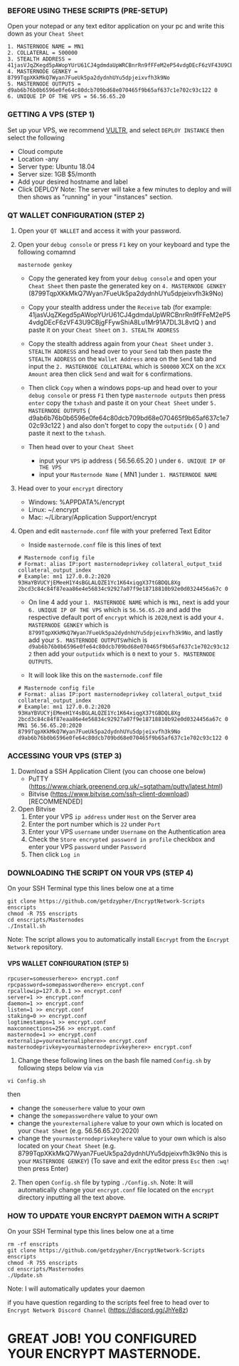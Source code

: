 ### BEFORE USING THESE SCRIPTS (PRE-SETUP)
Open your notepad or any text editor application on your pc and write this down as your ``Cheat Sheet``
```
1. MASTERNODE NAME = MN1
2. COLLATERAL = 500000
3. STEALTH ADDRESS = 41jasVJqZKegd5pAWopYUrU61CJ4gdmdaUpWRCBnrRn9fFFeM2eP54vdgDEcF6zVF43U9CBjgFFywShiA8Lu1Mr91A7DL3L8vtQ
4. MASTERNODE GENKEY = 8799TqpXKkMkQ7Wyan7FueUk5pa2dydnhUYu5dpjeixvfh3k9No
5. MASTERNODE OUTPUTS = d9ab6b76b0b6596e0fe64c80dcb709bd68e070465f9b65af637c1e702c93c122 0
6. UNIQUE IP OF THE VPS = 56.56.65.20
```

### GETTING A VPS (STEP 1)
Set up your VPS, we recommend [VULTR](https://www.vultr.com/?ref=8638319), and select ``DEPLOY INSTANCE`` then select the following
- Cloud compute
- Location -any
- Server type: Ubuntu 18.04
- Server size: 1GB $5/month
- Add your desired hostname and label
- Click DEPLOY
Note: The server will take a few minutes to deploy and will then shows as "running" in your "instances" section.

### QT WALLET CONFIGURATION (STEP 2)
1. Open your ``QT WALLET`` and access it with your password.
2. Open your ``debug console`` or press ``F1`` key on your keyboard and type the following comamnd
	```
	masternode genkey
	```
	- Copy the generated key from your ``debug console`` and open your ``Cheat Sheet`` then paste the generated key on ``4. MASTERNODE GENKEY`` (8799TqpXKkMkQ7Wyan7FueUk5pa2dydnhUYu5dpjeixvfh3k9No)

	- Copy your stealth address under the ``Receive`` tab (for example: 41jasVJqZKegd5pAWopYUrU61CJ4gdmdaUpWRCBnrRn9fFFeM2eP54vdgDEcF6zVF43U9CBjgFFywShiA8Lu1Mr91A7DL3L8vtQ ) and paste it on your ``Cheat Sheet`` on ``3. STEALTH ADDRESS``

	- Copy the stealth address again from your ``Cheat Sheet`` under ``3. STEALTH ADDRESS`` and head over to your ``Send`` tab then paste the ``STEALTH ADDRESS`` on the ``Wallet Address`` area on the ``Send`` tab and input the ``2. MASTERNODE COLLATERAL`` which is ``500000`` XCX on the ``XCX Amount`` area then click ``Send`` and wait for ``6`` confirmations.

	- Then click ``Copy`` when a windows pops-up and head over to your ``debug console`` or press ``F1`` then type ``masternode outputs`` then press ``enter`` copy the ``txhash`` and paste it on your ``Cheat Sheet`` under ``5. MASTERNODE OUTPUTS`` ( d9ab6b76b0b6596e0fe64c80dcb709bd68e070465f9b65af637c1e702c93c122 ) and also don't forget to copy the ``outputidx`` ( 0 ) and paste it next to the ``txhash``.

	- Then head over to your ``Cheat Sheet`` 
		- input your ``VPS`` ip address ( 56.56.65.20 ) under ``6. UNIQUE IP OF THE VPS``
		- input your ``Masternode Name``  ( MN1 )under ``1. MASTERNODE NAME``

3. Head over to your ``encrypt`` directory
	- Windows: %APPDATA%/encrypt
	- Linux: ~/.encrypt
	- Mac: ~/Library/Application Support/encrypt
4. Open and edit ``masternode.conf`` file with your preferred Text Editor
	- Inside ``masternode.conf`` file is this lines of text
	```
	# Masternode config file
	# Format: alias IP:port masternodeprivkey collateral_output_txid collateral_output_index
	# Example: mn1 127.0.0.2:2020 93HaYBVUCYjEMeeH1Y4sBGLALQZE1Yc1K64xiqgX37tGBDQL8Xg 2bcd3c84c84f87eaa86e4e56834c92927a07f9e18718810b92e0d0324456a67c 0
	```
	- On line 4 add your ``1. MASTERNODE NAME`` which is ``MN1``, next is add your ``6. UNIQUE IP OF THE VPS`` which is ``56.56.65.20`` and add the respective default port of ``encrypt`` which is ``2020``,next is add your  ``4. MASTERNODE GENKEY`` which is ``8799TqpXKkMkQ7Wyan7FueUk5pa2dydnhUYu5dpjeixvfh3k9No``, and lastly add your ``5. MASTERNODE OUTPUTS``which is ``d9ab6b76b0b6596e0fe64c80dcb709bd68e070465f9b65af637c1e702c93c122`` then add your ``outputidx`` which is ``0`` next to your ``5. MASTERNODE OUTPUTS``.

	- It will look like this on the ``masternode.conf`` file

	```
	# Masternode config file
	# Format: alias IP:port masternodeprivkey collateral_output_txid collateral_output_index
	# Example: mn1 127.0.0.2:2020 93HaYBVUCYjEMeeH1Y4sBGLALQZE1Yc1K64xiqgX37tGBDQL8Xg 2bcd3c84c84f87eaa86e4e56834c92927a07f9e18718810b92e0d0324456a67c 0
	MN1 56.56.65.20:2020 8799TqpXKkMkQ7Wyan7FueUk5pa2dydnhUYu5dpjeixvfh3k9No d9ab6b76b0b6596e0fe64c80dcb709bd68e070465f9b65af637c1e702c93c122 0
	```

### ACCESSING YOUR VPS (STEP 3)
1. Download a SSH Application Client (you can choose one below)
	- PuTTY (https://www.chiark.greenend.org.uk/~sgtatham/putty/latest.html)
	- Bitvise (https://www.bitvise.com/ssh-client-download) [RECOMMENDED]
2. Open Bitvise
	1. Enter your VPS ``ip address`` under ``Host`` on the Server area
	2. Enter the port number which is ``22`` under ``Port``
	3. Enter your VPS ``username`` under ``Username`` on the Authentication area
	4. Check the ``Store encrypted password in profile`` checkbox and enter your VPS ``password`` under ``Password``
	5. Then click ``Log in``

### DOWNLOADING THE SCRIPT ON YOUR VPS (STEP 4)
On your SSH Terminal type this lines below one at a time
```
git clone https://github.com/getdzypher/EncryptNetwork-Scripts enscripts
chmod -R 755 enscripts
cd enscripts/Masternodes
./Install.sh
```
Note: The script allows you to automatically install ``Encrypt`` from the ``Encrypt Network`` repository.

#### VPS WALLET CONFIGURATION (STEP 5)

```
rpcuser=someuserhere>> encrypt.conf
rpcpassword=somepasswordhere>> encrypt.conf
rpcallowip=127.0.0.1 >> encrypt.conf
server=1 >> encrypt.conf
daemon=1 >> encrypt.conf
listen=1 >> encrypt.conf
staking=0 >> encrypt.conf
logtimestamps=1 >> encrypt.conf
maxconnections=256 >> encrypt.conf
masternode=1 >> encrypt.conf
externalip=yourexternaliphere>> encrypt.conf
masternodeprivkey=yourmasternodeprivkeyhere>> encrypt.conf
```
1. Change these following lines on the bash file named ``Config.sh`` by following steps below via ``vim``

```
vi Config.sh
```
then 

- change the ``someuserhere`` value to your own
- change the ``somepasswordhere`` value to your own
- change the ``yourexternaliphere`` value to your own which is located on your ``Cheat Sheet`` (e.g. 56.56.65.20:2020)
- change the ``yourmasternodeprivkeyhere`` value to your own which is also located on your ``Cheat Sheet`` (e.g. 8799TqpXKkMkQ7Wyan7FueUk5pa2dydnhUYu5dpjeixvfh3k9No this is your ``MASTERNODE GENKEY``)
	(To save and exit the editor press ``Esc`` then ``:wq!`` then press Enter)

2. Then open ``Config.sh`` file by typing ``./Config.sh``. 
Note: It will automatically change your ``encrypt.conf`` file located on the ``encrypt`` directory inputting all the text above.

### HOW TO UPDATE YOUR ENCRYPT DAEMON WITH A SCRIPT
On your SSH Terminal type this lines below one at a time
```
rm -rf enscripts
git clone https://github.com/getdzypher/EncryptNetwork-Scripts enscripts
chmod -R 755 enscripts
cd enscripts/Masternodes
./Update.sh
```
Note: I will automatically updates your daemon



if you have question regarding to the scripts feel free to head over to ``Encrypt Network Discord Channel`` (https://discord.gg/JhYe8z)


# GREAT JOB! YOU CONFIGURED YOUR ENCRYPT MASTERNODE.
